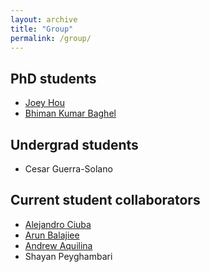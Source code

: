 ```yaml
---
layout: archive
title: "Group"
permalink: /group/
---
```


## PhD students
- [Joey Hou](https://joeyhou.github.io/)
- [Bhiman Kumar Baghel](https://bhimanbaghel.github.io/)

## Undergrad students
- Cesar Guerra-Solano

## Current student collaborators
- [Alejandro Ciuba](https://alejandrociuba.github.io/)
- [Arun Balajiee](https://a2un.github.io)
- [Andrew Aquilina](https://andaqu.github.io/) 
- Shayan Peyghambari
